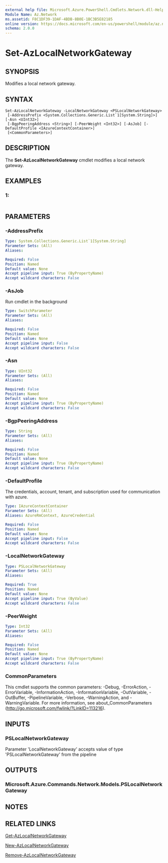 ```yaml
---
external help file: Microsoft.Azure.PowerShell.Cmdlets.Network.dll-Help.xml
Module Name: Az.Network
ms.assetid: F8C1DF39-1DAF-4BDB-8B0E-1BC3B5E82185
online version: https://docs.microsoft.com/en-us/powershell/module/az.network/set-azlocalnetworkgateway
schema: 2.0.0
---
```


# Set-AzLocalNetworkGateway

## SYNOPSIS
Modifies a local network gateway.

## SYNTAX

```
Set-AzLocalNetworkGateway -LocalNetworkGateway <PSLocalNetworkGateway>
 [-AddressPrefix <System.Collections.Generic.List`1[System.String]>] [-Asn <UInt32>]
 [-BgpPeeringAddress <String>] [-PeerWeight <Int32>] [-AsJob] [-DefaultProfile <IAzureContextContainer>]
 [<CommonParameters>]
```

## DESCRIPTION
The **Set-AzLocalNetworkGateway** cmdlet modifies a local network gateway.

## EXAMPLES

### 1:
```

```

## PARAMETERS

### -AddressPrefix
```yaml
Type: System.Collections.Generic.List`1[System.String]
Parameter Sets: (All)
Aliases: 

Required: False
Position: Named
Default value: None
Accept pipeline input: True (ByPropertyName)
Accept wildcard characters: False
```

### -AsJob
Run cmdlet in the background

```yaml
Type: SwitchParameter
Parameter Sets: (All)
Aliases: 

Required: False
Position: Named
Default value: None
Accept pipeline input: False
Accept wildcard characters: False
```

### -Asn
```yaml
Type: UInt32
Parameter Sets: (All)
Aliases: 

Required: False
Position: Named
Default value: None
Accept pipeline input: True (ByPropertyName)
Accept wildcard characters: False
```

### -BgpPeeringAddress
```yaml
Type: String
Parameter Sets: (All)
Aliases: 

Required: False
Position: Named
Default value: None
Accept pipeline input: True (ByPropertyName)
Accept wildcard characters: False
```

### -DefaultProfile
The credentials, account, tenant, and subscription used for communication with azure.

```yaml
Type: IAzureContextContainer
Parameter Sets: (All)
Aliases: AzureRmContext, AzureCredential

Required: False
Position: Named
Default value: None
Accept pipeline input: False
Accept wildcard characters: False
```

### -LocalNetworkGateway
```yaml
Type: PSLocalNetworkGateway
Parameter Sets: (All)
Aliases: 

Required: True
Position: Named
Default value: None
Accept pipeline input: True (ByValue)
Accept wildcard characters: False
```

### -PeerWeight
```yaml
Type: Int32
Parameter Sets: (All)
Aliases: 

Required: False
Position: Named
Default value: None
Accept pipeline input: True (ByPropertyName)
Accept wildcard characters: False
```

### CommonParameters
This cmdlet supports the common parameters: -Debug, -ErrorAction, -ErrorVariable, -InformationAction, -InformationVariable, -OutVariable, -OutBuffer, -PipelineVariable, -Verbose, -WarningAction, and -WarningVariable. For more information, see about_CommonParameters (http://go.microsoft.com/fwlink/?LinkID=113216).

## INPUTS

### PSLocalNetworkGateway
Parameter 'LocalNetworkGateway' accepts value of type 'PSLocalNetworkGateway' from the pipeline

## OUTPUTS

### Microsoft.Azure.Commands.Network.Models.PSLocalNetworkGateway

## NOTES

## RELATED LINKS

[Get-AzLocalNetworkGateway](./Get-AzLocalNetworkGateway.md)

[New-AzLocalNetworkGateway](./New-AzLocalNetworkGateway.md)

[Remove-AzLocalNetworkGateway](./Remove-AzLocalNetworkGateway.md)


